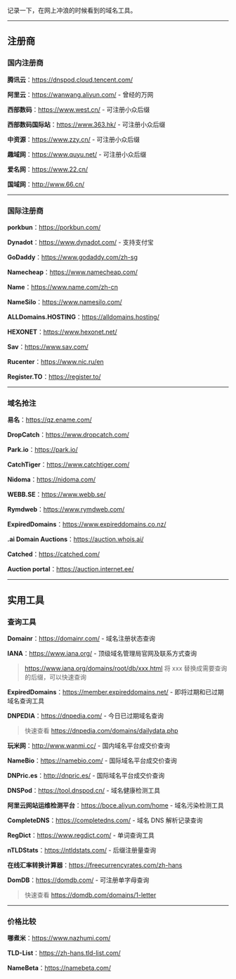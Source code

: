 记录一下，在网上冲浪的时候看到的域名工具。

---

## 注册商

### 国内注册商

**腾讯云**：https://dnspod.cloud.tencent.com/

**阿里云**：https://wanwang.aliyun.com/ - 曾经的万网

**西部数码**：https://www.west.cn/ - 可注册小众后缀

**西部数码国际站**：https://www.363.hk/ - 可注册小众后缀

**中资源**：https://www.zzy.cn/ - 可注册小众后缀

**趣域网**：https://www.quyu.net/ - 可注册小众后缀

**爱名网**：https://www.22.cn/

**国域网**：http://www.66.cn/

---

### 国际注册商

**porkbun**：https://porkbun.com/

**Dynadot**：https://www.dynadot.com/ - 支持支付宝

**GoDaddy**：https://www.godaddy.com/zh-sg

**Namecheap**：https://www.namecheap.com/

**Name**：https://www.name.com/zh-cn

**NameSilo**：https://www.namesilo.com/

**ALLDomains.HOSTING**：https://alldomains.hosting/

**HEXONET**：https://www.hexonet.net/

**Sav**：https://www.sav.com/

**Rucenter**：https://www.nic.ru/en

**Register.TO**：https://register.to/

---

### 域名抢注

**易名**：https://qz.ename.com/

**DropCatch**：https://www.dropcatch.com/

**Park.io**：https://park.io/

**CatchTiger**：https://www.catchtiger.com/

**Nidoma**：https://nidoma.com/

**WEBB.SE**：https://www.webb.se/

**Rymdweb**：https://www.rymdweb.com/

**ExpiredDomains**：https://www.expireddomains.co.nz/

**.ai Domain Auctions**：https://auction.whois.ai/

**Catched**：https://catched.com/

**Auction portal**：https://auction.internet.ee/

---

## 实用工具

### 查询工具

**Domainr**：https://domainr.com/ - 域名注册状态查询

**IANA**：https://www.iana.org/ - 顶级域名管理局官网及联系方式查询

> https://www.iana.org/domains/root/db/xxx.html
> 将 xxx 替换成需要查询的后缀，可以快速查询

**ExpiredDomains**：https://member.expireddomains.net/ - 即将过期和已过期域名查询工具

**DNPEDIA**：https://dnpedia.com/ - 今日已过期域名查询

> 快速查看 https://dnpedia.com/domains/dailydata.php

**玩米网**：http://www.wanmi.cc/ - 国内域名平台成交价查询

**NameBio**：https://namebio.com/ - 国际域名平台成交价查询

**DNPric.es**：http://dnpric.es/ - 国际域名平台成交价查询

**DNSPod**：https://tool.dnspod.cn/ - 域名健康检测工具

**阿里云网站运维检测平台**：https://boce.aliyun.com/home - 域名污染检测工具

**CompleteDNS**：https://completedns.com/ - 域名 DNS 解析记录查询

**RegDict**：https://www.regdict.com/ - 单词查询工具

**nTLDStats**：https://ntldstats.com/ - 后缀注册量查询

**在线汇率转换计算器**：https://freecurrencyrates.com/zh-hans

**DomDB**：https://domdb.com/ - 可注册单字母查询

> 快速查看 https://domdb.com/domains/1-letter

---

### 价格比较

**哪煮米**：https://www.nazhumi.com/

**TLD-List**：https://zh-hans.tld-list.com/

**NameBeta**：https://namebeta.com/
